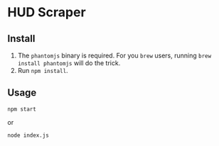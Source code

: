 # HUD Scraper

## Install

1) The `phantomjs` binary is required. For you `brew` users, running `brew install phantomjs` will do the trick.
2) Run `npm install`.

## Usage

`npm start`

or

`node index.js`